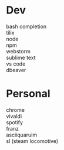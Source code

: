 # Dev
bash completion  
tilix  
node  
npm  
webstorm  
sublime text  
vs code  
dbeaver  

# Personal
chrome  
vivaldi  
spotify  
franz  
asciiquaruim  
sl (steam locomotive)  